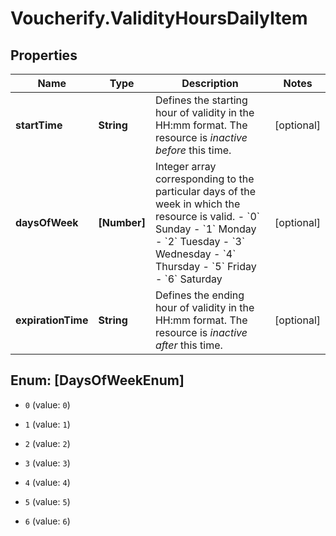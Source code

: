 # Voucherify.ValidityHoursDailyItem

## Properties

Name | Type | Description | Notes
------------ | ------------- | ------------- | -------------
**startTime** | **String** | Defines the starting hour of validity in the HH:mm format. The resource is *inactive before* this time. | [optional] 
**daysOfWeek** | **[Number]** | Integer array corresponding to the particular days of the week in which the resource is valid.  - &#x60;0&#x60; Sunday - &#x60;1&#x60; Monday - &#x60;2&#x60; Tuesday - &#x60;3&#x60;  Wednesday - &#x60;4&#x60; Thursday - &#x60;5&#x60; Friday - &#x60;6&#x60; Saturday | [optional] 
**expirationTime** | **String** | Defines the ending hour of validity in the HH:mm format. The resource is *inactive after* this time. | [optional] 



## Enum: [DaysOfWeekEnum]


* `0` (value: `0`)

* `1` (value: `1`)

* `2` (value: `2`)

* `3` (value: `3`)

* `4` (value: `4`)

* `5` (value: `5`)

* `6` (value: `6`)





